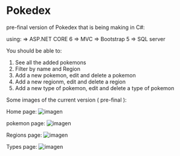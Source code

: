 # Pokedex

pre-final version of Pokedex that is being making in C#:

using:
  => ASP.NET CORE 6
  => MVC
  => Bootstrap 5
  => SQL server 
  
You should be able to: 
1. See all the added pokemons
2. Filter by name and Region
3. Add a new pokemon, edit and delete a pokemon
4. Add a new regionm, edit and delete a region
5. Add a new type of pokemon, edit and delete a type of pokemon

Some images of the current version ( pre-final ):

Home page: 
![imagen](https://user-images.githubusercontent.com/69158247/193175650-fd69b085-c086-44d7-b472-4122289ca991.png)

pokemon page: 
![imagen](https://user-images.githubusercontent.com/69158247/193377660-291431ab-8b65-4474-82ec-f1860370cc17.png)

Regions page:
![imagen](https://user-images.githubusercontent.com/69158247/193377691-82f0a96a-a82d-439a-93b5-47f97381dc9d.png)

Types page:
![imagen](https://user-images.githubusercontent.com/69158247/193377699-01af3616-a004-43dd-a410-e5fb924a0498.png)
